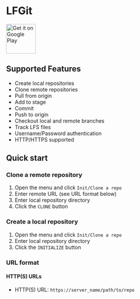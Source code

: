 # LFGit

[<img src="https://play.google.com/intl/en_us/badges/images/generic/en_badge_web_generic.png"
      alt="Get it on Google Play"
      height="80">](https://play.google.com/store/apps/details?id=com.lfgit)

## Supported Features

* Create local repositories
* Clone remote repositories
* Pull from origin
* Add to stage
* Commit
* Push to origin
* Checkout local and remote branches
* Track LFS files
* Username/Password authentication
* HTTP/HTTPS supported


## Quick start

### Clone a remote repository

1. Open the menu and click `Init/Clone a repo`
2. Enter remote URL (see URL format below)
3. Enter local repository directory
4. Click the `CLONE` button

### Create a local repository
1. Open the menu and click `Init/Clone a repo`
2. Enter local repository directory
3. Click the `INITIALIZE` button

### URL format
#### HTTP(S) URLs

* HTTP(S) URL: `https://server_name/path/to/repo`
